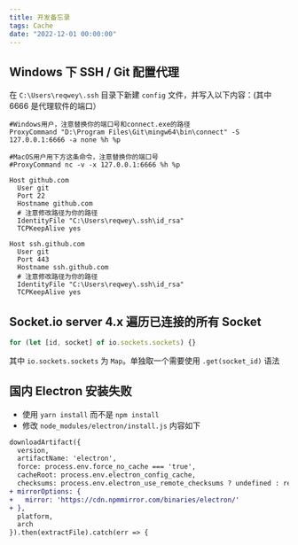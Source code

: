```yaml
---
title: 开发备忘录
tags: Cache
date: "2022-12-01 00:00:00"
---
```


## Windows 下 SSH / Git 配置代理

在 `C:\Users\reqwey\.ssh` 目录下新建 `config` 文件，并写入以下内容：(其中 6666 是代理软件的端口）

```config
#Windows用户，注意替换你的端口号和connect.exe的路径
ProxyCommand "D:\Program Files\Git\mingw64\bin\connect" -S 127.0.0.1:6666 -a none %h %p

#MacOS用户用下方这条命令，注意替换你的端口号
#ProxyCommand nc -v -x 127.0.0.1:6666 %h %p

Host github.com
  User git
  Port 22
  Hostname github.com
  # 注意修改路径为你的路径
  IdentityFile "C:\Users\reqwey\.ssh\id_rsa"
  TCPKeepAlive yes

Host ssh.github.com
  User git
  Port 443
  Hostname ssh.github.com
  # 注意修改路径为你的路径
  IdentityFile "C:\Users\reqwey\.ssh\id_rsa"
  TCPKeepAlive yes
```

## Socket.io server 4.x 遍历已连接的所有 Socket

```js
for (let [id, socket] of io.sockets.sockets) {}
```

其中 `io.sockets.sockets` 为 `Map`。单独取一个需要使用 `.get(socket_id)` 语法

## 国内 Electron 安装失败

* 使用 `yarn install` 而不是 `npm install`
* 修改 `node_modules/electron/install.js` 内容如下

```diff
downloadArtifact({
  version,
  artifactName: 'electron',
  force: process.env.force_no_cache === 'true',
  cacheRoot: process.env.electron_config_cache,
  checksums: process.env.electron_use_remote_checksums ? undefined : require('./checksums.json'),
+ mirrorOptions: {
+   mirror: 'https://cdn.npmmirror.com/binaries/electron/'
+ },
  platform,
  arch
}).then(extractFile).catch(err => {
```
